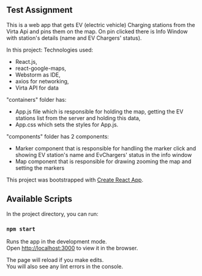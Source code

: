 ## Test Assignment 

This is a web app that gets EV (electric vehicle) Charging stations from the Virta Api and pins them on the map. On pin clicked there is Info Window with station's details (name and EV Chargers' status). 

In this project:
Technologies used:

- React.js, 
- react-google-maps, 
- Webstorm as IDE, 
- axios for networking,
- Virta API for data

"containers" folder has:
- App.js file which is responsible for holding the map, getting the EV stations list from the server and
holding this data,
- App.css which sets the styles for App.js.

"components" folder has 2 components:
- Marker component that is responsible for handling the marker click and showing EV station's name and EvChargers' status in the info window
- Map component that is responsible for drawing zooming the map and setting the markers


This project was bootstrapped with [Create React App](https://github.com/facebook/create-react-app).

## Available Scripts

In the project directory, you can run:

### `npm start`

Runs the app in the development mode.<br>
Open [http://localhost:3000](http://localhost:3000) to view it in the browser.

The page will reload if you make edits.<br>
You will also see any lint errors in the console.

